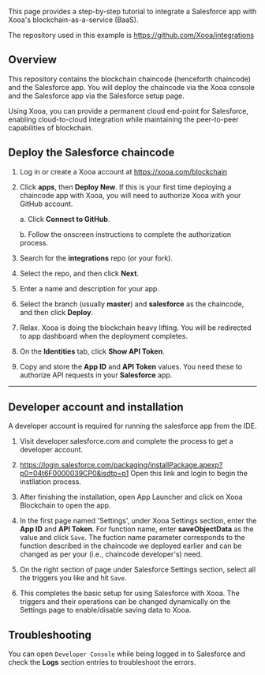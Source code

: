 
This page provides a step-by-step tutorial to integrate a Salesforce app with Xooa's blockchain-as-a-service (BaaS).

The repository used in this example is <https://github.com/Xooa/integrations>

## Overview

This repository contains the blockchain chaincode (henceforth chaincode) and the Salesforce app. You will deploy the chaincode via the Xooa console and the Salesforce app via the Salesforce setup page.

Using Xooa, you can provide a permanent cloud end-point for Salesforce, enabling cloud-to-cloud integration while maintaining the peer-to-peer capabilities of blockchain.

## Deploy the Salesforce chaincode 

1. Log in or create a Xooa account at <https://xooa.com/blockchain>

2. Click **apps**, then **Deploy New**. 
If this is your first time deploying a chaincode app with Xooa, you will need to authorize Xooa with your GitHub account.

    a. Click **Connect to GitHub**.

    b. Follow the onscreen instructions to complete the authorization process.

3. Search for the **integrations** repo (or your fork).

4. Select the repo, and then click **Next**.

5. Enter a name and description for your app.

6. Select the branch (usually **master**) and **salesforce** as the chaincode, and then click **Deploy**.

7. Relax.  Xooa is doing the blockchain heavy lifting. You will be redirected to app dashboard when the deployment completes.

8.  On the **Identities** tab, click **Show API Token**.

9. Copy and store the **App ID** and **API Token** values. You need these to authorize API requests in your **Salesforce** app.

___

## Developer account and installation
A developer account is required for running the salesforce app from the IDE. 

1. Visit developer.salesforce.com and complete the process to get a developer account.

2. https://login.salesforce.com/packaging/installPackage.apexp?p0=04t6F0000039CP0&isdtp=p1 Open this link and login to begin the instllation process. 

3. After finishing the installation, open App Launcher and click on Xooa Blockchain to open the app.

4. In the first page named 'Settings', under Xooa Settings section, enter the **App ID** and **API Token**. For function name, enter **saveObjectData** as the value and click `Save`. The fuction name parameter corresponds to the function described in the chaincode we deployed earlier and can be changed as per your (i.e., chaincode developer's) need.

5. On the right section of page under Salesforce Settings section, select all the triggers you like and hit `Save`.

6. This completes the basic setup for using Salesforce with Xooa. The triggers and their operations can be changed dynamically on the Settings page to enable/disable saving data to Xooa.


## Troubleshooting
You can open `Developer Console` while being logged in to Salesforce and check the **Logs** section entries to troubleshoot the errors.
